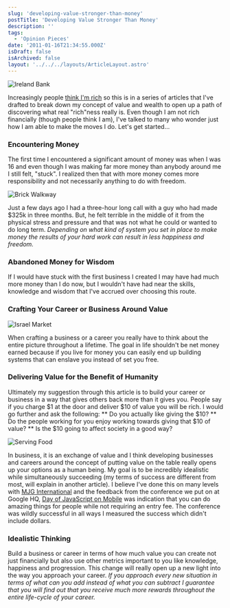 ```yaml
---
slug: 'developing-value-stronger-than-money'
postTitle: 'Developing Value Stronger Than Money'
description: ''
tags:
  - 'Opinion Pieces'
date: '2011-01-16T21:34:55.000Z'
isDraft: false
isArchived: false
layout: '../../../layouts/ArticleLayout.astro'
---
```


![Ireland Bank](/2011-01-16-developing-value-stronger-than-money/_ireland-bank-dublin.jpg)

Increasingly people [think I'm rich](/are-you-rich/) so this is in a series of articles that I've drafted to break down my concept of value and wealth to open up a path of discovering what real "rich"ness really is. Even though I am not rich financially (though people think I am), I've talked to many who wonder just how I am able to make the moves I do. Let's get started...

### Encountering Money

The first time I encountered a significant amount of money was when I was 16 and even though I was making far more money than anybody around me I still felt, "stuck". I realized then that with more money comes more responsibility and not necessarily anything to do with freedom.

![Brick Walkway](/2011-01-16-developing-value-stronger-than-money/_brick-walkway.jpg)

Just a few days ago I had a three-hour long call with a guy who had made $325k in three months. But, he felt terrible in the middle of it from the physical stress and pressure and that was not what he could or wanted to do long term. _Depending on what kind of system you set in place to make money the results of your hard work can result in less happiness and freedom._

### Abandoned Money for Wisdom

If I would have stuck with the first business I created I may have had much more money than I do now, but I wouldn't have had near the skills, knowledge and wisdom that I've accrued over choosing this route.

### Crafting Your Career or Business Around Value

![Israel Market](/2011-01-16-developing-value-stronger-than-money/_israel-market.jpg)

When crafting a business or a career you really have to think about the entire picture throughout a lifetime. The goal in life shouldn't be net money earned because if you live for money you can easily end up building systems that can enslave you instead of set you free.

### Delivering Value for the Benefit of Humanity

Ultimately my suggestion through this article is to build your career or business in a way that gives others back more than it gives you. People say if you charge $1 at the door and deliver $10 of value you will be rich. I would go further and ask the following: ** Do you actually like giving the $10? ** Do the people working for you enjoy working towards giving that $10 of value? \*\* Is the $10 going to affect society in a good way?

![Serving Food](/2011-01-16-developing-value-stronger-than-money/_serving-food.jpg)

In business, it is an exchange of value and I think developing businesses and careers around the concept of putting value on the table really opens up your options as a human being. My goal is to be incredibly idealistic while simultaneously succeeding (my terms of success are different from most, will explain in another article). I believe I've done this on many levels with [MJG International](https://www.mjg.in) and the feedback from the conference we put on at Google HQ, [Day of JavaScript on Mobile](http://thenextweb.com/mobile/2011/01/31/googles-free-day-of-javascript-on-mobile) was indication that you can do amazing things for people while not requiring an entry fee. The conference was wildly successful in all ways I measured the success which didn't include dollars.

### Idealistic Thinking

Build a business or career in terms of how much value you can create not just financially but also use other metrics important to you like knowledge, happiness and progression. This change will really open up a new light into the way you approach your career. _If you approach every new situation in terms of what can you add instead of what you can subtract I guarantee that you will find out that you receive much more rewards throughout the entire life-cycle of your career._
